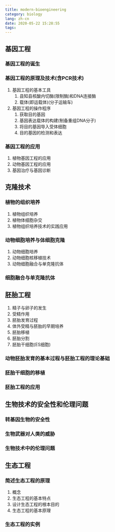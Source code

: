```yaml
---
title: modern-bioengineering
category: biology
lang: zh-cn
date: 2020-05-22 15:28:55
tags:
---
```


## 基因工程

### 基因工程的诞生

### 基因工程的原理及技术(含PCR技术)

1. 基因工程的基本工具
   1. 县知县核酸内切酶(限制酶)和DNA连接酶
   2. 载体(即运载体)(分子运输车)
2. 基因工程的操作程序
   1. 获取目的基因
   2. 基因表达载体的构建(制备重组DNA分子)
   3. 将目的基因导入受体细胞
   4. 目的基因的检测和表达

### 基因工程的应用

1. 植物基因工程的应用
2. 动物基因工程的应用
3. 基因治疗与基因诊断

## 克隆技术

### 植物的组织培养

1. 植物组织培养
2. 植物体细胞杂交
3. 植物组织培养技术的实践应用

### 动物细胞培养与体细胞克隆

1. 动物细胞培养
2. 动物细胞核移植技术
3. 动物细胞融合与单克隆抗体

### 细胞融合与单克隆抗体

## 胚胎工程

1. 精子与卵子的发生
2. 受精作用
3. 胚胎发育过程
4. 体外受精与胚胎的早期培养
5. 胚胎移植
6. 胚胎分割
7. 胚胎干细胞(ES细胞)

### 动物胚胎发育的基本过程与胚胎工程的理论基础

### 胚胎干细胞的移植

### 胚胎工程的应用

## 生物技术的安全性和伦理问题

### 转基因生物的安全性

### 生物武器对人类的威胁

### 生物技术中的伦理问题

## 生态工程

### 简述生态工程的原理

1. 概念
2. 生态工程的基本特点
3. 设计生态工程的根本目的
4. 生态工程的基本原理

### 生态工程的实例